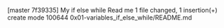 [master 7f39335] My if else while Read me
 1 file changed, 1 insertion(+)
 create mode 100644 0x01-variables_if_else_while/README.md
